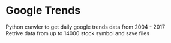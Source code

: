 # Google Trends
Python crawler to get daily google trends data from 2004 - 2017<br>
Retrive data from up to 14000 stock symbol and save files